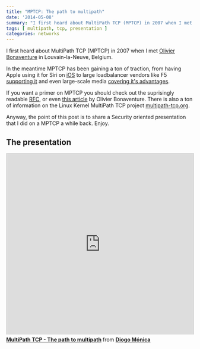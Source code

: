 ```yaml
---
title: "MPTCP: The path to multipath"
date: '2014-05-08'
summary: "I first heard about MultiPath TCP (MPTCP) in 2007 when I met Olivier Bonaventure in Louvain-la-Neuve, Belgium. In the meantime MPTCP has been gaining a ton of traction..."
tags: [ multipath, tcp, presentation ]
categories: networks
---
```


I first heard about MultiPath TCP (MPTCP) in 2007 when I met [Olivier Bonaventure](http://perso.uclouvain.be/olivier.bonaventure/blog/html/index.html) in Louvain-la-Neuve, Belgium.

In the meantime MPTCP has been gaining a ton of traction, from having Apple using it for Siri on [iOS](http://www.networkworld.com/news/2013/091913-ios7-multipath-273995.html) to large loadbalancer vendors like F5 [supporting it](https://devcentral.f5.com/questions/is-mptcp-supported) and even large-scale media [covering it's advantages](http://arstechnica.com/apple/2013/09/multipath-tcp-lets-siri-seamlessly-switch-between-wi-fi-and-3glte/).

If you want a primer on MPTCP you should check out the suprisingly readable [RFC](http://tools.ietf.org/html/rfc6824), or even [this article](http://queue.acm.org/detail.cfm?id=2591369) by Olivier Bonaventure. There is also a ton of information on the Linux Kernel MultiPath TCP project [multipath-tcp.org](http://www.multipath-tcp.org/).

Anyway, the point of this post is to share a Security oriented presentation that I did on a MPTCP a while back. Enjoy.

## The presentation

<iframe src="https://www.slideshare.net/slideshow/embed_code/34457245" width="597" height="486" frameborder="0" marginwidth="0" marginheight="0" scrolling="no" style="border:1px solid #CCC; border-width:1px 1px 0; margin-bottom:5px; max-width: 100%;" allowfullscreen> </iframe> <div style="margin-bottom:5px"> <strong> <a href="https://www.slideshare.net/diogomonica/multipath-tcp-the-path-to-multipath-34457245" title="MultiPath TCP - The path to multipath" target="_blank">MultiPath TCP - The path to multipath</a> </strong> from <strong><a href="https://www.slideshare.net/diogomonica" target="_blank">Diogo Mónica</a></strong> </div>